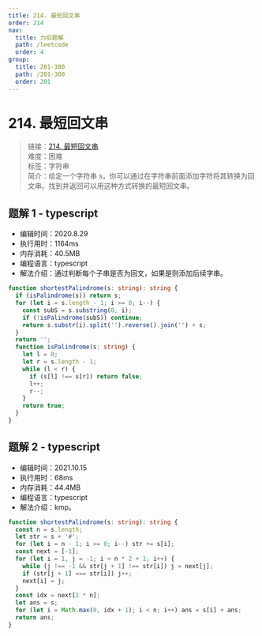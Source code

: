 ```yaml
---
title: 214. 最短回文串
order: 214
nav:
  title: 力扣题解
  path: /leetcode
  order: 4
group:
  title: 201-300
  path: /201-300
  order: 201
---
```


# 214. 最短回文串

> 链接：[214. 最短回文串](https://leetcode-cn.com/problems/shortest-palindrome/)  
> 难度：困难  
> 标签：字符串  
> 简介：给定一个字符串 s，你可以通过在字符串前面添加字符将其转换为回文串。找到并返回可以用这种方式转换的最短回文串。

## 题解 1 - typescript

- 编辑时间：2020.8.29
- 执行用时：1164ms
- 内存消耗：40.5MB
- 编程语言：typescript
- 解法介绍：通过判断每个子串是否为回文，如果是则添加后续字串。

```typescript
function shortestPalindrome(s: string): string {
  if (isPalindrome(s)) return s;
  for (let i = s.length - 1; i >= 0; i--) {
    const subS = s.substring(0, i);
    if (!isPalindrome(subS)) continue;
    return s.substr(i).split('').reverse().join('') + s;
  }
  return '';
  function isPalindrome(s: string) {
    let l = 0;
    let r = s.length - 1;
    while (l < r) {
      if (s[l] !== s[r]) return false;
      l++;
      r--;
    }
    return true;
  }
}
```

## 题解 2 - typescript

- 编辑时间：2021.10.15
- 执行用时：68ms
- 内存消耗：44.4MB
- 编程语言：typescript
- 解法介绍：kmp。

```typescript
function shortestPalindrome(s: string): string {
  const n = s.length;
  let str = s + '#';
  for (let i = n - 1; i >= 0; i--) str += s[i];
  const next = [-1];
  for (let i = 1, j = -1; i < n * 2 + 1; i++) {
    while (j !== -1 && str[j + 1] !== str[i]) j = next[j];
    if (str[j + 1] === str[i]) j++;
    next[i] = j;
  }
  const idx = next[2 * n];
  let ans = s;
  for (let i = Math.max(0, idx + 1); i < n; i++) ans = s[i] + ans;
  return ans;
}
```
